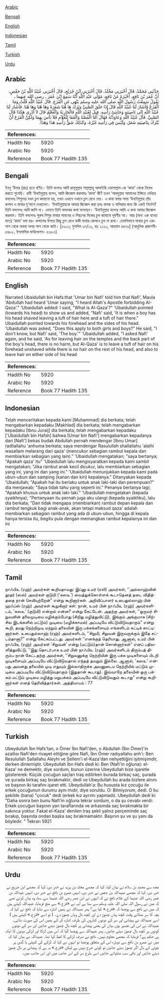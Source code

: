 [Arabic](#arabic)

[Bengali](#bengali)

[English](#english)

[Indonesian](#indonesian)

[Tamil](#tamil)

[Turkish](#turkish)

[Urdu](#urdu)

## Arabic


<div dir="rtl" lang="ar" style={{fontSize:'larger',backgroundColor:'#f8f9fa',padding:20}}>
حَدَّثَنِي مُحَمَّدٌ، قَالَ أَخْبَرَنِي مَخْلَدٌ، قَالَ أَخْبَرَنِي ابْنُ جُرَيْجٍ، قَالَ أَخْبَرَنِي عُبَيْدُ اللَّهِ بْنُ حَفْصٍ، أَنَّ عُمَرَ بْنَ نَافِعٍ، أَخْبَرَهُ عَنْ نَافِعٍ، مَوْلَى عَبْدِ اللَّهِ أَنَّهُ سَمِعَ ابْنَ عُمَرَ ـ رضى الله عنهما ـ يَقُولُ سَمِعْتُ رَسُولَ اللَّهِ صلى الله عليه وسلم يَنْهَى عَنِ الْقَزَعِ‏.‏ قَالَ عُبَيْدُ اللَّهِ قُلْتُ وَمَا الْقَزَعُ فَأَشَارَ لَنَا عُبَيْدُ اللَّهِ قَالَ إِذَا حَلَقَ الصَّبِيَّ وَتَرَكَ هَا هُنَا شَعَرَةً وَهَا هُنَا وَهَا هُنَا‏.‏ فَأَشَارَ لَنَا عُبَيْدُ اللَّهِ إِلَى نَاصِيَتِهِ وَجَانِبَىْ رَأْسِهِ‏.‏ قِيلَ لِعُبَيْدِ اللَّهِ فَالْجَارِيَةُ وَالْغُلاَمُ قَالَ لاَ أَدْرِي هَكَذَا قَالَ الصَّبِيِّ‏.‏ قَالَ عُبَيْدُ اللَّهِ وَعَاوَدْتُهُ فَقَالَ أَمَّا الْقُصَّةُ وَالْقَفَا لِلْغُلاَمِ فَلاَ بَأْسَ بِهِمَا وَلَكِنَّ الْقَزَعَ أَنْ يُتْرَكَ بِنَاصِيَتِهِ شَعَرٌ، وَلَيْسَ فِي رَأْسِهِ غَيْرُهُ، وَكَذَلِكَ شَقُّ رَأْسِهِ هَذَا وَهَذَا‏.‏
</div>
<div style={{backgroundColor:'#f8f9fa',padding:20, marginBottom: 10}}><table> <thead> <tr> <th>References:</th> <th></th> </tr> </thead> <tbody><tr><td>Hadith No</td><td>5920</td></tr><tr><td>Arabic No</td><td>5920</td></tr><tr><td>Reference</td><td>Book 77 Hadith 135</td></tr></tbody></table></div>

## Bengali


<div dir="ltr" lang="bn" style={{fontSize:'larger',backgroundColor:'#f8f9fa',padding:20}}>
ইবনু ‘উমার (রাঃ) হতে বর্ণিত। তিনি বলেনঃ আমি রাসূলূল্লাহ সাল্লাল্লাহু আলাইহি ওয়াসাল্লাম-কে ‘কাযা’ থেকে নিষেধ করতে শুনেছি। রাবী ‘উবাইদুল্লাহ বলেন, আমি জিজ্ঞেস করলামঃ ‘কাযা’ কী? তখন ‘আবদুল্লাহ আমাদের ইঙ্গিতে দেখিয়ে বললেনঃ শিশুদের যখন চুল কামানো হয়, তখন এখানে ওখানে চুল রেখে দেয়। এ কথা বলার সময় ‘উবাইদুল্লাহ তাঁর কপাল ও মাথার দু’পাশে দেখালেন। ‘উবাইদুল্লাহকে আবার জিজ্ঞেস করা হলঃ বালক ও বালিকার জন্য কি একই নির্দেশ? তিনি বললেনঃ আমি জানি না। এভাবে তিনি বালকের কথা বলেছেন। ‘উবাইদুল্লাহ বলেনঃ আমি এ কথা আবার জিজ্ঞেস করলাম। তিনি বললেনঃ পুরুষ শিশুর মাথার সামনের ও পিছনের দিকের চুল কামানো দূষণীয় নয়। আর (অন্য এক ব্যাখ্যা মতে) ‘কাযা’ বলা হয়- কপালের উপরে কিছু চুল রেখে বাকী মাথার কোথাও চুল না রাখা। তেমনিভাবে মাথার চুল একপাশ থেকে অথবা অপর পাশ থেকে কাটা। [৫৯২১; মুসলিম ৩৭/১৩, হাঃ ২১২০, আহমাদ ৪৪৭৩] (আধুনিক প্রকাশনী- ৫৪৮৮, ইসলামিক ফাউন্ডেশন- ৫৩৮৩)
</div>
<div style={{backgroundColor:'#f8f9fa',padding:20, marginBottom: 10}}><table> <thead> <tr> <th>References:</th> <th></th> </tr> </thead> <tbody><tr><td>Hadith No</td><td>5920</td></tr><tr><td>Arabic No</td><td>5920</td></tr><tr><td>Reference</td><td>Book 77 Hadith 135</td></tr></tbody></table></div>

## English


<div dir="ltr" lang="en" style={{fontSize:'larger',backgroundColor:'#f8f9fa',padding:20}}>
Narrated Ubaidullah bin Hafs:that 'Umar bin Nafi' told him that Nafi', Maula 'Abdullah had heard 'Umar saying, "I heard Allah's Apostle forbidding Al-Qaza'." 'Ubaidullah added: I said, "What is Al-Qaza'?" 'Ubaidullah pointed (towards his head) to show us and added, "Nafi' said, 'It is when a boy has his head shaved leaving a tuft of hair here and a tuft of hair there." Ubaidullah pointed towards his forehead and the sides of his head. 'Ubaidullah was asked, "Does this apply to both girls and boys?" He said, "I don't know, but Nafi' said, 'The boy.'" 'Ubaidullah added, "I asked Nafi' again, and he said, 'As for leaving hair on the temples and the back part of the boy's head, there is no harm, but Al-Qaza' is to leave a tuft of hair on his forehead unshaved while there is no hair on the rest of his head, and also to leave hair on either side of his head
</div>
<div style={{backgroundColor:'#f8f9fa',padding:20, marginBottom: 10}}><table> <thead> <tr> <th>References:</th> <th></th> </tr> </thead> <tbody><tr><td>Hadith No</td><td>5920</td></tr><tr><td>Arabic No</td><td>5920</td></tr><tr><td>Reference</td><td>Book 77 Hadith 135</td></tr></tbody></table></div>

## Indonesian


<div dir="ltr" lang="id" style={{fontSize:'larger',backgroundColor:'#f8f9fa',padding:20}}>
Telah menceritakan kepada kami [Muhammad] dia berkata; telah mengabarkan kepadaku [Makhlad] dia berkata; telah mengabarkan kepadaku [Ibnu Juraij] dia berkata; telah mengabarkan kepadaku ['Ubaidullah bin Hafsh] bahwa [Umar bin Nafi'] mengabarkan kepadanya dari [Nafi'] bekas budak Abdullah pernah mendengar [Ibnu Umar] radliallahu 'anhuma berkata; saya mendengar Rasulullah shallallahu 'alaihi wasallam melarang dari qaza' (mencukur sebagian rambut kepala dan membiarkan sebagian yang lain)." 'Ubaidullah mengatakan; "saya bertanya; "Apakah qaza' itu" 'Ubaidullah lalu mengisyaratkan kepada kami sambil mengatakan; "Jika rambut anak kecil dicukur, lalu membiarkan sebagian yang ini, yang ini dan yang ini." 'Ubaidullah menunjukkan kepada kami pada ubun-ubun dan samping (kanan dan kiri) kepalanya." Ditanyakan kepada 'Ubaidullah; "Apakah hal itu berlaku untuk anak laki-laki dan perempuan?" dia menjawab; "Saya tidak tahu yang seperti ini." Penanya bertanya lagi; "Apakah khusus untuk anak laki-laki." 'Ubaidullah mengatakan (kepada syaikhnya); "Pertanyaan itu pernah juga aku ulangi (kepada syaikhku), lalu dia berkata; "Dan tidak mengapa (membiarkan) rambut depan kepala dan rambut tengkuk bagi anak-anak, akan tetapi maksud qaza' adalah membiarkan sebagian rambut yang ada di ubun-ubun, hingga di kepala hanya tersisa itu, begitu pula dengan memangkas rambut kepalanya ini dan ini
</div>
<div style={{backgroundColor:'#f8f9fa',padding:20, marginBottom: 10}}><table> <thead> <tr> <th>References:</th> <th></th> </tr> </thead> <tbody><tr><td>Hadith No</td><td>5920</td></tr><tr><td>Arabic No</td><td>5920</td></tr><tr><td>Reference</td><td>Book 77 Hadith 135</td></tr></tbody></table></div>

## Tamil


<div dir="ltr" lang="ta" style={{fontSize:'larger',backgroundColor:'#f8f9fa',padding:20}}>
நாஃபிஉ (ரஹ்) அவர்கள் கூறியதாவது: இப்னு உமர் (ரலி) அவர்கள், ‘‘அல்லாஹ்வின் தூதர் (ஸல்) அவர்கள் குடுமி (‘கஸஉ’) வைத்துக்கொள்ளக் கூடாதெனத் தடை விதித்ததை நான் செவியுற்றேன்” என்று கூறினார்கள். அறிவிப்பாளர் உபைதுல்லாஹ் பின் ஹஃப்ஸ் (ரஹ்) அவர்கள் கூறுகிறார் கள்: நான், உமர் பின் நாஃபிஉ (ரஹ்) அவர்களிடம், ‘கஸஉ’ (குடுமி) என்றால் என்ன? என்று கேட்டேன். அதற்கு அவர்கள், ‘‘ஒருவர் சிறுவனின் தலைமுடியை மழிக்கும்போது (சிறிது மழித்துவிட்டு), இங்கும் அங்குமாக (சிற்சில இடங்களில் மட்டும்) முடியை (மழிக்காமல்) அப்படியே விட்டுவிடுவதாகும்” என்று கூறி, தமது நெற்றிமுடி மற்றும் தலையின் இரு பக்கங்களையும் எங்களிடம் சுட்டிக் காட்டினார்கள். உபைதுல்லாஹ் (ரஹ்) அவர்களிடம், ‘‘சிறுமி, சிறுவன் இருவருக்கும் இதே சட்டம்தானா?” என்று கேட்கப்பட்டது. அவர்கள் ‘‘எனக்குத் தெரியாது. ஆனால், உமர் பின் நாஃபிஉ (ரஹ்) அவர்கள் ‘சிறுவன்’ என்று (மட்டும்)தான் சொன்னார்கள்” எனப் பதிலளித்துவிட்டு, ‘‘இது தொடர்பாக உமர் பின் நாஃபிஉ (ரஹ்) அவர்களிடம் திரும்பத் திரும்ப நான் கேட்டதற்கு அவர்கள், ‘‘சிறுவனுக்கு நெற்றியின் இரு பக்க முடிகளையும் பிடறி முடிகளையும் அப்படியே விட்டுவிடுவதால் எந்தத் தவறும் இல்லை. ஆனால், ‘கஸஉ’ என்பது அவனது தலையில் முடி எதுவும் இல்லாதிருக்க அவனுடைய நெற்றியில் மட்டும் முடியை அப்படியே விட்டுவிடுவதாகும் (இதுதான் கூடாது). இவ்வாறே தலையின் ஒரு பக்கம் மட்டும் முடியை மழித்து மறுபக்கம் அப்படியே விட்டுவிடுவதும் கூடாது” என்று கூறினார்கள் எனத் தெரிவித்தார்கள். அத்தியாயம் : 77
</div>
<div style={{backgroundColor:'#f8f9fa',padding:20, marginBottom: 10}}><table> <thead> <tr> <th>References:</th> <th></th> </tr> </thead> <tbody><tr><td>Hadith No</td><td>5920</td></tr><tr><td>Arabic No</td><td>5920</td></tr><tr><td>Reference</td><td>Book 77 Hadith 135</td></tr></tbody></table></div>

## Turkish


<div dir="ltr" lang="tr" style={{fontSize:'larger',backgroundColor:'#f8f9fa',padding:20}}>
Ubeydullah İbn Hafs'tan, o Ömer İbn Nafi'den, o Abdullah (İbn Ömer)'in azatlısı Nafi'den rivayet ettiğine göre Nafi, İbn Ömer radıyallahu anh'ı: Ben Resulullah Sallallahu Aleyhi ve Sellem'i el-Kaza'dan nehyettiğini işitmişimdir, derken dinlemiştir. Ubeydullah İbn Hafs dedi ki: Ben (Nafi'in oğluna): el-Kaza' ne demektir, diye sordum, bunun üzerine Ubeydullah bize işaretle göstererek: Küçük çocuğun saçları traş edilirken burada birkaç saç, şurada ve şurada birkaç saç bırakmaktır, dedi ve Ubeydullah bu arada bizlere alnını ve başının iki tarafını işaret etti. Ubeydullah'a: Bu hususta kız çocuğu ile erkek çocuğunun durumu aynı mıdır, diye soruldu. O: Bilmiyorum, dedi. O bu şekilde (bana) "çocuk" dedi (erkek kız ayrımı yapmadı). Ubeydullah dedi ki: "Daha sonra ben bunu Nafi'in oğluna tekrar sordum, o da şu cevabı verdi: Erkek çocuğun başının yan taraflarında ve arkasında saç bırakmakta bir sakınca yoktur. Fakat el-Kaza' denilen traş şekli yalnız perçeminde saç bırakıp, başında ondan başka saç bırakmamaktır. Başının şu ve şu yanı da böyledir. " Tekrarı 5921
</div>
<div style={{backgroundColor:'#f8f9fa',padding:20, marginBottom: 10}}><table> <thead> <tr> <th>References:</th> <th></th> </tr> </thead> <tbody><tr><td>Hadith No</td><td>5920</td></tr><tr><td>Arabic No</td><td>5920</td></tr><tr><td>Reference</td><td>Book 77 Hadith 135</td></tr></tbody></table></div>

## Urdu


<div dir="rtl" lang="ur" style={{fontSize:'larger',backgroundColor:'#f8f9fa',padding:20}}>
مجھ سے محمد بن سلام نے بیان کیا، کہا کہ مجھے مخلد بن یزید نے خبر دی، کہا کہ مجھے ابن جریج نے خبر دی، کہا کہ مجھے عبیداللہ بن حفص نے خبر دی، انہیں عمرو بن نافع نے خبر دی، انہیں عبداللہ بن عمر رضی اللہ عنہما کے غلام نافع نے کہ انہوں نے ابن عمر رضی اللہ عنہما سے سنا، وہ بیان کرتے تھے کہ میں نے رسول اللہ صلی اللہ علیہ وسلم سے سنا ہے آپ نے «قزع‏.‏» سے منع فرمایا، عبیداللہ کہتے ہیں کہ میں نے نافع سے پوچھا کہ «قزع‏.‏» کیا ہے؟ پھر عبیداللہ نے ہمیں اشارہ سے بتایا کہ نافع نے کہا کہ بچہ کا سر منڈاتے وقت کچھ یہاں چھوڑ دے اور کچھ بال وہاں چھوڑ دے۔ ( تو اسے «قزع‏.‏» کہتے ہیں ) اسے عبیداللہ نے پیشانی اور سر کے دونوں کناروں کی طرف اشارہ کر کے ہمیں اس کی صورت بتائی۔ عبیداللہ نے اس کی تفسیر یوں بیان کی یعنی پیشانی پر کچھ بال چھوڑ دیئے جائیں اور سر کے دونوں کونوں پر کچھ بال چھوڑ دیئے جائیں۔ پھر عبیداللہ سے پوچھا گیا کہ اس میں لڑکا اور لڑکی دونوں کا ایک ہی حکم ہے؟ فرمایا کہ مجھے معلوم نہیں۔ نافع نے صرف لڑکے کا لفظ کہا تھا۔ عبیداللہ نے بیان کیا کہ میں نے عمرو بن نافع سے دوبارہ اس کے متعلق پوچھا تو انہوں نے کہا کہ لڑکے کی کنپٹی یا گدی پر چوٹی کے بال اگر چھوڑ دیئے جائیں تو کوئی حرج نہیں ہے لیکن «قزع‏.‏» یہ ہے کہ پیشانی پر بال چھوڑ دیئے جائیں اور باقی سب منڈوائے جائیں اسی طرح سر کے اس جانب میں اور اس جانب میں۔
</div>
<div style={{backgroundColor:'#f8f9fa',padding:20, marginBottom: 10}}><table> <thead> <tr> <th>References:</th> <th></th> </tr> </thead> <tbody><tr><td>Hadith No</td><td>5920</td></tr><tr><td>Arabic No</td><td>5920</td></tr><tr><td>Reference</td><td>Book 77 Hadith 135</td></tr></tbody></table></div>